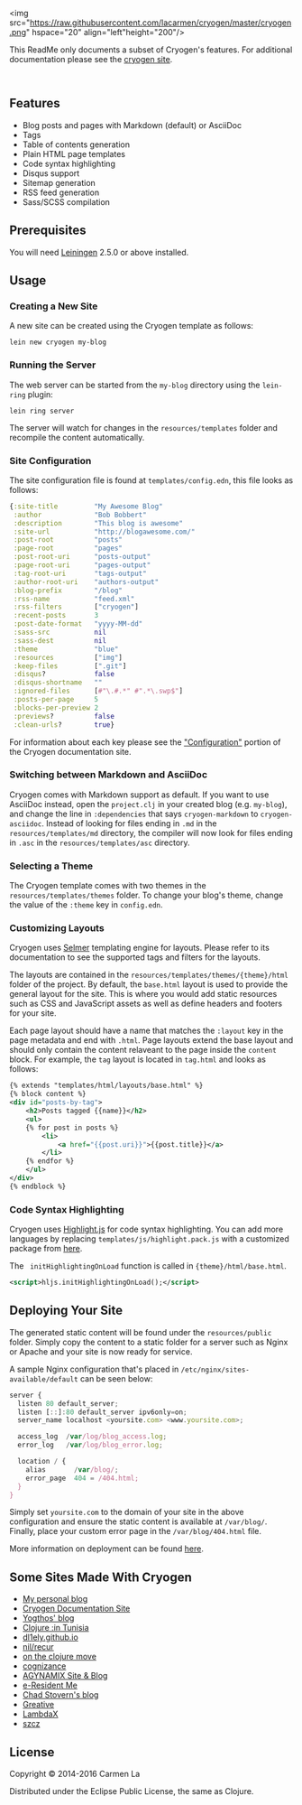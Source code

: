 <img src="https://raw.githubusercontent.com/lacarmen/cryogen/master/cryogen.png"
 hspace="20" align="left"height="200"/>

This ReadMe only documents a subset of Cryogen's features. For additional documentation please see the [cryogen site](http://cryogenweb.org).

```


```

## Features

* Blog posts and pages with Markdown (default) or AsciiDoc
* Tags
* Table of contents generation
* Plain HTML page templates
* Code syntax highlighting
* Disqus support
* Sitemap generation
* RSS feed generation
* Sass/SCSS compilation

## Prerequisites

You will need [Leiningen][1] 2.5.0 or above installed.

[1]: https://github.com/technomancy/leiningen

## Usage

### Creating a New Site

A new site can be created using the Cryogen template as follows:

```
lein new cryogen my-blog
```

### Running the Server

The web server can be started from the `my-blog` directory using the `lein-ring` plugin:

```
lein ring server
```

The server will watch for changes in the `resources/templates` folder and recompile the content automatically.

### Site Configuration

The site configuration file is found at `templates/config.edn`, this file looks as follows:

```clojure
{:site-title         "My Awesome Blog"
 :author             "Bob Bobbert"
 :description        "This blog is awesome"
 :site-url           "http://blogawesome.com/"
 :post-root          "posts"
 :page-root          "pages"
 :post-root-uri      "posts-output"
 :page-root-uri      "pages-output"
 :tag-root-uri       "tags-output"
 :author-root-uri    "authors-output"
 :blog-prefix        "/blog"
 :rss-name           "feed.xml"
 :rss-filters        ["cryogen"]
 :recent-posts       3
 :post-date-format   "yyyy-MM-dd"
 :sass-src           nil
 :sass-dest          nil
 :theme              "blue"
 :resources          ["img"]
 :keep-files         [".git"]
 :disqus?            false
 :disqus-shortname   ""
 :ignored-files      [#"\.#.*" #".*\.swp$"]
 :posts-per-page     5
 :blocks-per-preview 2
 :previews?          false
 :clean-urls?        true}
```

For information about each key please see the ["Configuration"](http://cryogenweb.org/docs/configuration.html) portion of the Cryogen documentation site.

### Switching between Markdown and AsciiDoc

Cryogen comes with Markdown support as default. If you want to use AsciiDoc instead, open the `project.clj` in your created blog (e.g. `my-blog`), and change the line in `:dependencies` that says `cryogen-markdown` to `cryogen-asciidoc`.
Instead of looking for files ending in `.md` in the `resources/templates/md` directory, the compiler will now look for files ending in `.asc` in the `resources/templates/asc` directory.

### Selecting a Theme

The Cryogen template comes with two themes in the `resources/templates/themes` folder. To change your blog's theme, change the value of the `:theme` key in `config.edn`.

### Customizing Layouts

Cryogen uses [Selmer](https://github.com/yogthos/Selmer) templating engine for layouts. Please refer to its documentation
to see the supported tags and filters for the layouts.

The layouts are contained in the `resources/templates/themes/{theme}/html` folder of the project. By default, the `base.html` layout is used to provide the general layout for the site. This is where you would add static resources such as CSS and JavaScript
assets as well as define headers and footers for your site.

Each page layout should have a name that matches the `:layout` key in the page metadata and end with `.html`. Page layouts extend the base layout and should only contain the content relaveant to the page inside the `content` block.
For example, the `tag` layout is located in `tag.html` and looks as follows:

```xml
{% extends "templates/html/layouts/base.html" %}
{% block content %}
<div id="posts-by-tag">
    <h2>Posts tagged {{name}}</h2>
    <ul>
    {% for post in posts %}
        <li>
            <a href="{{post.uri}}">{{post.title}}</a>
        </li>
    {% endfor %}
    </ul>
</div>
{% endblock %}
```

### Code Syntax Highlighting

Cryogen uses [Highlight.js](https://highlightjs.org/) for code syntax highlighting. You can add more languages by replacing `templates/js/highlight.pack.js` with a customized package from [here](https://highlightjs.org/download/).

The ` initHighlightingOnLoad` function is called in `{theme}/html/base.html`.

```xml
<script>hljs.initHighlightingOnLoad();</script>
```

## Deploying Your Site

The generated static content will be found under the `resources/public` folder. Simply copy the content to a static
folder for a server such as Nginx or Apache and your site is now ready for service.

A sample Nginx configuration that's placed in `/etc/nginx/sites-available/default` can be seen below:

```javascript
server {
  listen 80 default_server;
  listen [::]:80 default_server ipv6only=on;
  server_name localhost <yoursite.com> <www.yoursite.com>;

  access_log  /var/log/blog_access.log;
  error_log   /var/log/blog_error.log;

  location / {
    alias       /var/blog/;
    error_page  404 = /404.html;
  }
}
```

Simply set `yoursite.com` to the domain of your site in the above configuration and
ensure the static content is available at `/var/blog/`. Finally, place your custom error page
in the `/var/blog/404.html` file.

More information on deployment can be found [here](http://cryogenweb.org/docs/deploying-to-github-pages.html).

## Some Sites Made With Cryogen

* [My personal blog](http://carmenla.me/blog/index.html)
* [Cryogen Documentation Site](http://cryogenweb.org)
* [Yogthos' blog](http://yogthos.net/)
* [Clojure :in Tunisia](http://www.clojure.tn)
* [dl1ely.github.io](http://dl1ely.github.io)
* [nil/recur](http://jonase.github.io/nil-recur)
* [on the clojure move](http://tangrammer.github.io/)
* [cognizance](http://blog.jethrokuan.com/)
* [AGYNAMIX Site & Blog](http://www.agynamix.de)
* [e-Resident Me](http://eresident.me)
* [Chad Stovern's blog](http://www.chadstovern.com)
* [Greative](https://greative.jp/)
* [LambdaX](http://lambdax.io/blog/)
* [szcz](http://www.szcz.org/)

## License

Copyright © 2014-2016 Carmen La

Distributed under the Eclipse Public License, the same as Clojure.
